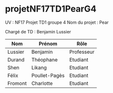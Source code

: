 # projetNF17TD1PearG4

UV : NF17
Projet TD1 groupe 4
Nom du projet : Pear

Chargé de TD : Benjamin Lussier

| Nom | Prénom | Rôle |
| ------ | ------ | ------ |
| Lussier | Benjamin | Professeur | 
| Durand | Théophane | Etudiant|
| Shen | Likang | Etudiant |
| Félix | Poullet-Pagès | Etudiant | 
|Fromont | Charlotte | Etudiant |